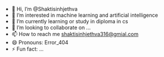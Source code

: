 - 👋 Hi, I’m @Shaktisinhjethva
- 👀 I’m interested in machine learning and artificial intelligence
- 🌱 I’m currently learning or study in diploma in cs
- 💞️ I’m looking to collaborate on ...
- 📫 How to reach me shaktisinhjethva316@gmial.com
- 😄 Pronouns: Error_404
- ⚡ Fun fact: ...

<!---
Shaktisinhjethva/Shaktisinhjethva is a ✨ special ✨ repository because its `README.md` (this file) appears on your GitHub profile.
You can click the Preview link to take a look at your changes.
--->
